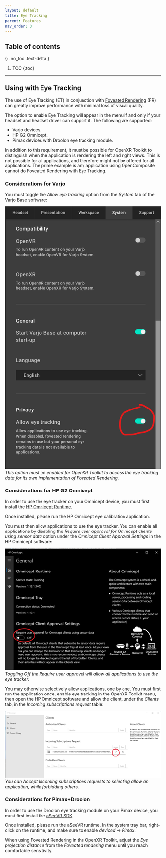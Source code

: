 ```yaml
---
layout: default
title: Eye Tracking
parent: Features
nav_order: 3
---
```


## Table of contents
{: .no_toc .text-delta }

1. TOC
{:toc}

---

## Using with Eye Tracking

The use of Eye Tracking (ET) in conjunction with [Foveated Rendering](fr) (FR) can greatly improve performance with minimal loss of visual quality.

The option to enable Eye Tracking will appear in the menu if and only if your headset and headset driver can support it. The following are supported:

- Varjo devices.
- HP G2 Omnicept.
- Pimax devices with Droolon eye tracking module.

In addition to this requirement, it must be possible for OpenXR Toolkit to distinguish when the application is rendering the left and right views. This is not possible for all applications, and therefore might not be offered for all applications. The prime example is any application using OpenComposite cannot do Foveated Rendering with Eye Tracking.

### Considerations for Varjo

You must toggle the _Allow eye tracking_ option from the _System_ tab of the Varjo Base software:

![Allow all](site/varjo-et.png)<br>
*This option must be enabled for OpenXR Toolkit to access the eye tracking data for its own implementation of Foveated Rendering.*

### Considerations for HP G2 Omnicept

In order to use the eye tracker on your Omnicept device, you must first install the [HP Omnicept Runtime](https://developers.hp.com/omnicept/downloads/hp-omnicept-runtime).

Once installed, please run the HP Omnicept eye calibration application.

You must then allow applications to use the eye tracker. You can enable all applications by disabling the _Require user approval for Omnicept clients using sensor data_ option under the _Omnicept Client Approval Settings_ in the HP Omnicept software:

![Allow all](site/omnicept-allow.png)<br>
*Toggling Off the Require user approval will allow all applications to use the eye tracker.*

You may otherwise selectively allow applications, one by one. You must first run the application once, enable eye tracking in the OpenXR Toolkit menu, then open the HP Omnicept software and allow the client, under the _Clients_ tab, in the _Incoming subscriptions request_ table:

![Allow client](site/omnicept-perms.png)<br>
*You can Accept Incoming subscriptions requests to selecting allow an application, while forbidding others.*

### Considerations for Pimax+Droolon

In order to use the Droolon eye tracking module on your Pimax device, you must first install the [aSeeVR SDK](https://drive.google.com/file/d/1ELDtOnMa-MkgchmWFf7w5an-iPOFtQL8/view?usp=sharing&_ga=2.110383681.599346747.1650530138-1983392096.1642581798).

Once installed, please run the aSeeVR runtime. In the system tray bar, right-click on the runtime, and make sure to enable _deviced_ -> _Pimax_.

When using Foveated Rendering in the OpenXR Toolkit, adjust the _Eye projection distance_ from the _Foveated rendering_ menu until you reach comfortable sensitivity.
